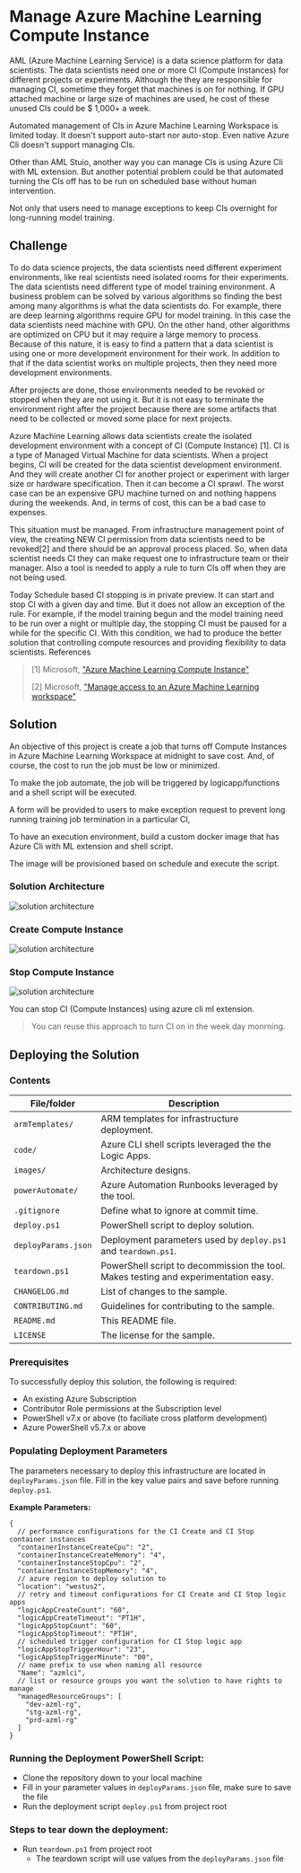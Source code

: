 # Manage Azure Machine Learning Compute Instance

AML (Azure Machine Learning Service) is a data science platform for data scientists. The data scientists need one or more CI (Compute Instances) for different projects or experiments. Although the they are responsible for managing CI, sometime they forget that machines is on for nothing. If GPU attached machine or large size of machines are used, he cost of these unused CIs could be $ 1,000+ a week. 

Automated management of CIs in Azure Machine Learning Workspace is limited today. It doesn't support auto-start nor auto-stop. Even native Azure Cli doesn't support managing CIs.

Other than AML Stuio, another way you can manage CIs is using Azure Cli with ML extension. But another potential problem could be that automated turning the CIs off has to be run on scheduled base without human intervention. 

Not only that users need to manage exceptions to keep CIs overnight for long-running model training.

## Challenge 

To do data science projects, the data scientists need different experiment environments, like real scientists need isolated rooms for their experiments. The data scientists need different type of model training environment. A business problem can be solved by various algorithms so finding the best among many algorithms is what the data scientists do. For example, there are deep learning algorithms require GPU for model training. In this case the data scientists need machine with GPU. On the other hand, other algorithms are optimized on CPU but it may require a large memory to process.
Because of this nature, it is easy to find a pattern that a data scientist is using one or more development environment for their work. In addition to that if the data scientist works on multiple projects, then they need more development environments.

After projects are done, those environments needed to be revoked or stopped when they are not using it. But it is not easy to terminate the environment right after the project because there are some artifacts that need to be collected or moved some place for next projects.

Azure Machine Learning allows data scientists create the isolated development environment with a concept of CI (Compute Instance) [1]. CI is a type of Managed Virtual Machine for data scientists. When a project begins, CI will be created for the data scientist development environment. And they will create another CI for another project or experiment with larger size or hardware specification. Then it can become a CI sprawl. The worst case can be an expensive GPU machine turned on and nothing happens during the weekends. And, in terms of cost, this can be a bad case to expenses.

This situation must be managed. From infrastructure management point of view, the creating NEW CI  permission from data scientists need to be revoked[2] and there should be an approval process placed. So, when data scientist needs CI they can make request one to infrastructure team or their manager. Also a tool is needed to apply a rule to turn CIs off when they are not being used.

Today Schedule based CI stopping is in private preview. It can start and stop CI with a given day and time. But it does not allow an exception of the rule. For example, if the model training begun and the model training need to be run over a night or multiple day, the stopping CI must be paused for a while for the specific CI.
With this condition, we had to produce the better solution that controlling compute resources and providing flexibility to data scientists.
References

> [1] Microsoft, ["Azure Machine Learning Compute Instance"](https://docs.microsoft.com/en-us/azure/machine-learning/concept-compute-instance)
>
> [2] Microsoft, ["Manage access to an Azure Machine Learning workspace"](https://docs.microsoft.com/en-us/azure/machine-learning/how-to-assign-roles#create-custom-role)


## Solution

An objective of this project is create a job that turns off Compute Instances in Azure Machine Learning Workspace at midnight to save cost. And, of course, the cost to run the job must be low or minimized.

To make the job automate, the job will be triggered by logicapp/functions and a shell script will be executed.

A form will be provided to users to make exception request to prevent long running training job termination in a particular CI,

To have an execution environment, build a custom docker image that has Azure Cli with ML extension and shell script.

The image will be provisioned based on schedule and execute the script.

### Solution Architecture

![solution architecture](./images/azml-mg-ci-00.png)

### Create Compute Instance 

![solution architecture](./images/azml-mg-ci-01.png)

### Stop Compute Instance

![solution architecture](./images/azml-mg-ci-02.png)

You can stop CI (Compute Instances) using azure cli ml extension.

> You can reuse this approach to turn CI on in the week day monrning.

## Deploying the Solution

### Contents

| File/folder       | Description                                |
|-------------------|--------------------------------------------|
| `armTemplates/`    | ARM templates for infrastructure deployment.|
| `code/`             | Azure CLI shell scripts leveraged the the Logic Apps.|
| `images/`          | Architecture designs.|
| `powerAutomate/`   | Azure Automation Runbooks leveraged by the tool.|
| `.gitignore`      | Define what to ignore at commit time.|
| `deploy.ps1`      | PowerShell script to deploy solution.|
| `deployParams.json`| Deployment parameters used by `deploy.ps1` and `teardown.ps1`.|
| `teardown.ps1`    | PowerShell script to decommission the tool. Makes testing and experimentation easy.|
| `CHANGELOG.md`    | List of changes to the sample.             |
| `CONTRIBUTING.md` | Guidelines for contributing to the sample. |
| `README.md`       | This README file.                          |
| `LICENSE`         | The license for the sample.                |

### Prerequisites

To successfully deploy this solution, the following is required:

- An existing Azure Subscription
- Contributor Role permissions at the Subscription level
- PowerShell v7.x or above (to faciliate cross platform development)
- Azure PowerShell v5.7.x or above

### Populating Deployment Parameters

The parameters necessary to deploy this infrastructure are located in `deployParams.json` file. 
Fill in the key value pairs and save before running `deploy.ps1`.

**Example Parameters:**
```
{
  // performance configurations for the CI Create and CI Stop container instances
  "containerInstanceCreateCpu": "2",
  "containerInstanceCreateMemory": "4",
  "containerInstanceStopCpu": "2",
  "containerInstanceStopMemory": "4",
  // azure region to deploy solution to
  "location": "westus2",
  // retry and timeout configurations for CI Create and CI Stop logic apps
  "logicAppCreateCount": "60",
  "logicAppCreateTimeout": "PT1H",
  "logicAppStopCount": "60",
  "logicAppStopTimeout": "PT1H",
  // scheduled trigger configuration for CI Stop logic app
  "logicAppStopTriggerHour": "23",
  "logicAppStopTriggerMinute": "00",
  // name prefix to use when naming all resource
  "Name": "azmlci",
  // list or resource groups you want the solution to have rights to manage
  "managedResourceGroups": [
    "dev-azml-rg",
    "stg-azml-rg",
    "prd-azml-rg"
  ]
}  
```

### Running the Deployment PowerShell Script:

- Clone the repository down to your local machine
- Fill in your parameter values in `deployParams.json` file, make sure to save the file
- Run the deployment script `deploy.ps1` from project root

### Steps to tear down the deployment:
- Run `teardown.ps1` from project root
    - The teardown script will use values from the `deployParams.json` file
